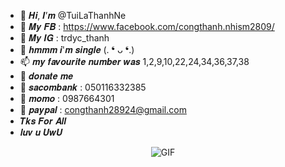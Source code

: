 - 👋 𝑯𝒊, 𝑰’𝒎 @TuiLaThanhNe
- 👀 𝑴𝒚 𝑭𝑩 : https://www.facebook.com/congthanh.nhism2809/
- 🌱 𝑴𝒚 𝑰𝑮 : trdyc_thanh
- 💞️ 𝒉𝒎𝒎𝒎 𝒊'𝒎 𝒔𝒊𝒏𝒈𝒍𝒆 (. ❛ ᴗ ❛.)
- 📫 𝒎𝒚 𝒇𝒂𝒗𝒐𝒖𝒓𝒊𝒕𝒆 𝒏𝒖𝒎𝒃𝒆𝒓 𝒘𝒂𝒔 1,2,9,10,22,24,34,36,37,38
- 🧧 𝒅𝒐𝒏𝒂𝒕𝒆 𝒎𝒆 
- 💜 𝒔𝒂𝒄𝒐𝒎𝒃𝒂𝒏𝒌 : 050116332385
- 🧨 𝒎𝒐𝒎𝒐 : 0987664301
- 🎨 𝒑𝒂𝒚𝒑𝒂𝒍 : congthanh28924@gmail.com
- 𝑻𝒌𝒔 𝑭𝒐𝒓 𝑨𝒍𝒍 
- 𝒍𝒖𝒗 𝒖 𝑼𝒘𝑼          
</p>
<p align="center">
    <img align="center" alt="GIF" src="https://external-preview.redd.it/8l-tmRjYxfmkyD3fMN-cyF4E3lE3e2jUP5KWjswpZjE.gif?format=mp4&s=1099cf60a7280a5d07892fbb6534cef490ebcfee" />
